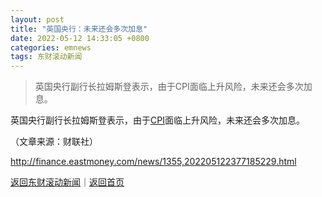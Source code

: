 ```yaml
---
layout: post
title: "英国央行：未来还会多次加息"
date: 2022-05-12 14:33:05 +0800
categories: emnews
tags: 东财滚动新闻
---
```

> 英国央行副行长拉姆斯登表示，由于CPI面临上升风险，未来还会多次加息。

<p>英国央行副行长拉姆斯登表示，由于<span id="Info.336"><a href="http://data.eastmoney.com/cjsj/cpi.html" class="infokey">CPI</a></span>面临上升风险，未来还会多次加息。</p><p class="em_media">（文章来源：财联社）</p>

<http://finance.eastmoney.com/news/1355,202205122377185229.html>

[返回东财滚动新闻](//finews.withounder.com/emnews/)｜[返回首页](//finews.withounder.com/)